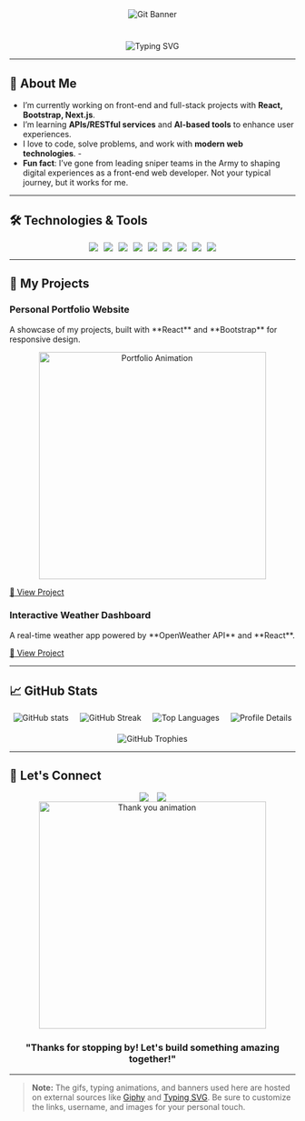 <div align="center">
  <img src="./Assets/Images/gitbanner-01.gif" alt="Git Banner">
  
 #
![Typing SVG](https://readme-typing-svg.herokuapp.com?font=Fira+Code&pause=1000&width=435&lines=%23%23+%3Cdev+class%3D%22Front-End+Developer%22%3E_)
</div>

---

## 🚀 About Me
- I’m currently working on front-end and full-stack projects with **React, Bootstrap, Next.js**.
- I’m learning **APIs/RESTful services** and **AI-based tools** to enhance user experiences.
- I love to code, solve problems, and work with **modern web technologies**. -
- **Fun fact**: I’ve gone from leading sniper teams in the Army to shaping digital experiences as a front-end web developer. Not your typical journey, but it works for me.

---

## 🛠️ Technologies & Tools
<div align="center" style="flex-wrap: wrap; display: flex; justify-content: center; gap: 10px;">
  <img src="https://img.shields.io/badge/Code-HTML5-informational?style=flat&logo=html5&logoColor=white&color=6A5ACD">
  <img src="https://img.shields.io/badge/Code-CSS3-informational?style=flat&logo=css3&logoColor=white&color=6495ED">
  <img src="https://img.shields.io/badge/Code-JavaScript-informational?style=flat&logo=javascript&logoColor=white&color=00BFFF">
  <img src="https://img.shields.io/badge/Code-TypeScript-informational?style=flat&logo=typescript&logoColor=white&color=6A5ACD">
  <img src="https://img.shields.io/badge/Framework-React-informational?style=flat&logo=react&logoColor=white&color=1E90FF">
  <img src="https://img.shields.io/badge/Framework-Next.js-informational?style=flat&logo=nextdotjs&logoColor=white&color=6A5ACD">
  <img src="https://img.shields.io/badge/Framework-Bootstrap-informational?style=flat&logo=bootstrap&logoColor=white&color=4169E1">
  <img src="https://img.shields.io/badge/Version Control-Git-informational?style=flat&logo=git&logoColor=white&color=00BFFF">
  <img src="https://img.shields.io/badge/Deployment-Vercel-informational?style=flat&logo=vercel&logoColor=white&color=1E90FF">
</div>

---

## 🌟 My Projects
<div align="left">
  <h3>Personal Portfolio Website</h3>
  <p>A showcase of my projects, built with **React** and **Bootstrap** for responsive design.</p>
  <div align="center">
    <img src="https://media.giphy.com/media/26AHONQ79FdWZhAI0/giphy.gif" width="400" alt="Portfolio Animation">
  </div>
  <p><a href="https://github.com/username/portfolio">🔗 View Project</a></p>
</div>

<div align="left">
  <h3>Interactive Weather Dashboard</h3>
  <p>A real-time weather app powered by **OpenWeather API** and **React**.</p>
  <p><a href="https://github.com/username/weather-dashboard">🔗 View Project</a></p>
</div>

---

## 📈 GitHub Stats
<div align="center" style="flex-wrap: wrap; display: flex; justify-content: center; gap: 20px;">
  <img src="https://github-readme-stats.vercel.app/api?username=yourusername&show_icons=true&theme=radical" alt="GitHub stats">
  <img src="https://github-readme-streak-stats.herokuapp.com/?user=yourusername&theme=radical" alt="GitHub Streak">
  <img src="https://github-readme-stats.vercel.app/api/top-langs/?username=yourusername&layout=compact&theme=radical" alt="Top Languages">
  <img src="https://github-profile-summary-cards.vercel.app/api/cards/profile-details?username=yourusername&theme=radical" alt="Profile Details">
  <img src="https://github-profile-trophy.vercel.app/?username=yourusername&theme=radical&no-frame=true&margin-w=15" alt="GitHub Trophies">
</div>

---

## 🤝 Let's Connect
<div align="center" style="flex-wrap: wrap; display: flex; justify-content: center; gap: 15px;">
  <a href="https://www.linkedin.com/in/dustinmmoore"><img src="https://img.shields.io/badge/LinkedIn-Dustin%20Moore-00BFFF?style=flat-square&logo=linkedin"></a>
  <a href="mailto:dustin@example.com"><img src="https://img.shields.io/badge/Email-dustin%40example.com-6A5ACD?style=flat-square&logo=gmail"></a>
</div>

<div align="center">
  <img src="https://media.giphy.com/media/3oriO7A7bt1wsEP4cw/giphy.gif" width="400" alt="Thank you animation">
  
  ### "Thanks for stopping by! Let's build something amazing together!"
</div>

---

> **Note:** The gifs, typing animations, and banners used here are hosted on external sources like [Giphy](https://giphy.com/) and [Typing SVG](https://readme-typing-svg.herokuapp.com/). Be sure to customize the links, username, and images for your personal touch.

